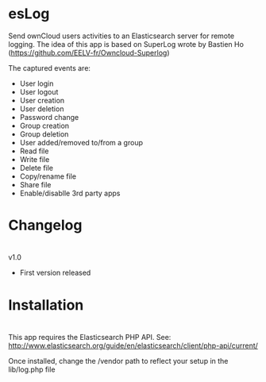 esLog
=====

Send ownCloud users activities to an Elasticsearch server for remote logging.
The idea of this app is based on SuperLog wrote by Bastien Ho
(https://github.com/EELV-fr/Owncloud-Superlog)

The captured events are:
- User login
- User logout
- User creation
- User deletion
- Password change
- Group creation
- Group deletion
- User added/removed to/from a group
- Read file
- Write file
- Delete file
- Copy/rename file
- Share file
- Enable/disablle 3rd party apps

#
# Changelog
#

v1.0
* First version released

#
# Installation
#
This app requires the Elasticsearch PHP API.
See: http://www.elasticsearch.org/guide/en/elasticsearch/client/php-api/current/

Once installed, change the /vendor path to reflect your setup in the lib/log.php file

